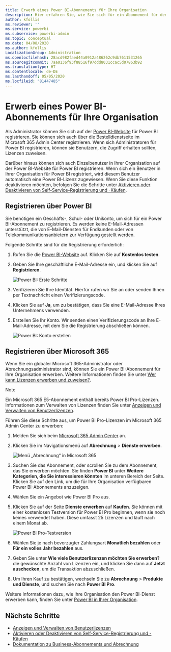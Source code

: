 ```yaml
---
title: Erwerb eines Power BI-Abonnements für Ihre Organisation
description: Hier erfahren Sie, wie Sie sich für ein Abonnement für den Power BI-Dienst als Administrator registrieren und Massenkäufe für Lizenzen tätigen können.
author: kfollis
ms.reviewer: ''
ms.service: powerbi
ms.subservice: powerbi-admin
ms.topic: conceptual
ms.date: 04/08/2020
ms.author: kfollis
LocalizationGroup: Administration
ms.openlocfilehash: 28acd982faed44a0912a486262c9db7611531265
ms.sourcegitcommit: 7aa0136f93f88516f97ddd8031ccac5d07863b92
ms.translationtype: HT
ms.contentlocale: de-DE
ms.lasthandoff: 05/05/2020
ms.locfileid: "81447485"
---
```

# <a name="get-a-power-bi-subscription-for-your-organization"></a>Erwerb eines Power BI-Abonnements für Ihre Organisation

Als Administrator können Sie sich auf der [Power BI-Website](https://powerbi.microsoft.com) für Power BI registrieren. Sie können sich auch über die Bestelldienstseite im Microsoft 365 Admin Center registrieren. Wenn sich Administratoren für Power BI registrieren, können sie Benutzern, die Zugriff erhalten sollten, Lizenzen zuweisen.

Darüber hinaus können sich auch Einzelbenutzer in Ihrer Organisation auf der Power BI-Website für Power BI registrieren. Wenn sich ein Benutzer in Ihrer Organisation für Power BI registriert, wird diesem Benutzer automatisch eine Power BI-Lizenz zugewiesen. Wenn Sie diese Funktion deaktivieren möchten, befolgen Sie die Schritte unter [Aktivieren oder Deaktivieren von Self-Service-Registrierung und -Käufen](service-admin-disable-self-service.md).

## <a name="sign-up-through-power-bi"></a>Registrieren über Power BI

Sie benötigen ein Geschäfts-, Schul- oder Unikonto, um sich für ein Power BI-Abonnement zu registrieren. Es werden keine E-Mail-Adressen unterstützt, die von E-Mail-Diensten für Endkunden oder von Telekommunikationsanbietern zur Verfügung gestellt werden.

Folgende Schritte sind für die Registrierung erforderlich:

1. Rufen Sie die [Power BI-Website](https://powerbi.microsoft.com) auf. Klicken Sie auf **Kostenlos testen**.
2. Geben Sie Ihre geschäftliche E-Mail-Adresse ein, und klicken Sie auf **Registrieren**.

   ![Power BI: Erste Schritte](media/service-admin-org-subscription/signup-get-started.png)

3. Verifizieren Sie Ihre Identität. Hierfür rufen wir Sie an oder senden Ihnen per Textnachricht einen Verifizierungscode.
4. Klicken Sie auf **Ja**, um zu bestätigen, dass Sie eine E-Mail-Adresse Ihres Unternehmens verwenden.
5. Erstellen Sie Ihr Konto. Wir senden einen Verifizierungscode an Ihre E-Mail-Adresse, mit dem Sie die Registrierung abschließen können.

   ![Power BI: Konto erstellen](media/service-admin-org-subscription/org-signup.png)

## <a name="sign-up-through-microsoft-365"></a>Registrieren über Microsoft 365

Wenn Sie ein globaler Microsoft 365-Administrator oder Abrechnungsadministrator sind, können Sie ein Power BI-Abonnement für Ihre Organisation erwerben. Weitere Informationen finden Sie unter [Wer kann Lizenzen erwerben und zuweisen?](../service-admin-licensing-organization.md#who-can-purchase-and-assign-licenses).

> [!NOTE]
>
> Ein Microsoft 365 E5-Abonnement enthält bereits Power BI Pro-Lizenzen. Informationen zum Verwalten von Lizenzen finden Sie unter [Anzeigen und Verwalten von Benutzerlizenzen](service-admin-manage-licenses.md).
>
>

Führen Sie diese Schritte aus, um Power BI Pro-Lizenzen im Microsoft 365 Admin Center zu erwerben:

1. Melden Sie sich beim [Microsoft 365 Admin Center](https://admin.microsoft.com) an.

2. Klicken Sie im Navigationsmenü auf **Abrechnung** > **Dienste erwerben**.
  
   ![Menü „Abrechnung“ in Microsoft 365](media/service-admin-org-subscription/m365-billing-menu.png)

3. Suchen Sie das Abonnement, oder scrollen Sie zu dem Abonnement, das Sie erwerben möchten. Sie finden **Power BI** unter **Weitere Kategorien, die Sie interessieren könnten** im unteren Bereich der Seite. Klicken Sie auf den Link, um die für Ihre Organisation verfügbaren Power BI-Abonnements anzuzeigen.

4. Wählen Sie ein Angebot wie Power BI Pro aus.

5. Klicken Sie auf der Seite **Dienste erwerben** auf **Kaufen**. Sie können mit einer kostenlosen Testversion für Power BI Pro beginnen, wenn sie noch keines verwendet haben. Diese umfasst 25 Lizenzen und läuft nach einem Monat ab.

   ![Power BI Pro-Testversion](media/service-admin-org-subscription/m365-org-free-trial-pro.png)

6. Wählen Sie je nach bevorzugter Zahlungsart **Monatlich bezahlen** oder **Für ein volles Jahr bezahlen** aus.

7. Geben Sie unter **Wie viele Benutzerlizenzen möchten Sie erwerben?** die gewünschte Anzahl von Lizenzen ein, und klicken Sie dann auf **Jetzt auschecken**, um die Transaktion abzuschließen.

8. Um Ihren Kauf zu bestätigen, wechseln Sie zu **Abrechnung** > **Produkte und Dienste**, und suchen Sie nach **Power BI Pro**.

Weitere Informationen dazu, wie Ihre Organisation den Power BI-Dienst erwerben kann, finden Sie unter [Power BI in Ihrer Organisation](https://docs.microsoft.com/microsoft-365/admin/misc/power-bi-in-your-organization?view=o365-worldwide).

## <a name="next-steps"></a>Nächste Schritte

- [Anzeigen und Verwalten von Benutzerlizenzen](service-admin-manage-licenses.md)
- [Aktivieren oder Deaktivieren von Self-Service-Registrierung und -Käufen](service-admin-disable-self-service.md)
- [Dokumentation zu Business-Abonnements und Abrechnung](https://docs.microsoft.com/microsoft-365/commerce/?view=o365-worldwide)
